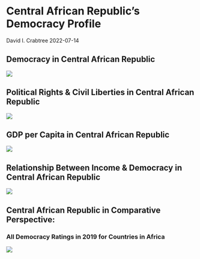Central African Republic’s Democracy Profile
================
David I. Crabtree
2022-07-14

## Democracy in Central African Republic

![](C:\Users\David\Desktop\PROGRA~1\FILESA~1\CFSS\hw06\reports\CENTRA~1/figure-gfm/Demscore-1.png)<!-- -->

## Political Rights & Civil Liberties in Central African Republic

![](C:\Users\David\Desktop\PROGRA~1\FILESA~1\CFSS\hw06\reports\CENTRA~1/figure-gfm/Political%20Rights%20&%20Civil%20Libs-1.png)<!-- -->

## GDP per Capita in Central African Republic

![](C:\Users\David\Desktop\PROGRA~1\FILESA~1\CFSS\hw06\reports\CENTRA~1/figure-gfm/GDP%20per%20Capita-1.png)<!-- -->

## Relationship Between Income & Democracy in Central African Republic

![](C:\Users\David\Desktop\PROGRA~1\FILESA~1\CFSS\hw06\reports\CENTRA~1/figure-gfm/Income%20&%20Dem-1.png)<!-- -->

## Central African Republic in Comparative Perspective:

### All Democracy Ratings in 2019 for Countries in Africa

![](C:\Users\David\Desktop\PROGRA~1\FILESA~1\CFSS\hw06\reports\CENTRA~1/figure-gfm/Democracy%20in%20Comparative%20Perspective-1.png)<!-- -->

